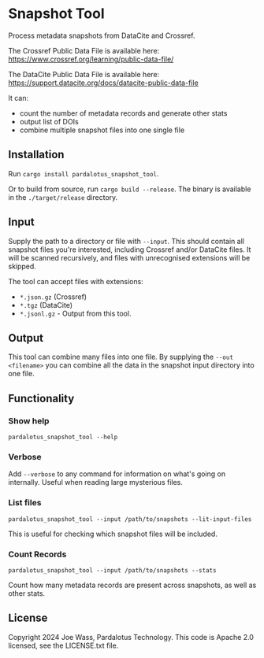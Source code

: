 # Snapshot Tool

Process metadata snapshots from DataCite and Crossref.

The Crossref Public Data File is available here: <https://www.crossref.org/learning/public-data-file/>

The DataCite Public Data File is available here: <https://support.datacite.org/docs/datacite-public-data-file>

It can:

- count the number of metadata records and generate other stats
- output list of DOIs
- combine multiple snapshot files into one single file

## Installation

Run `cargo install pardalotus_snapshot_tool`.

Or to build from source, run `cargo build --release`. The binary is available in the `./target/release` directory.

## Input

Supply the path to a directory or file with `--input`. This should contain all
snapshot files you're interested, including Crossref and/or DataCite files. It
will be scanned recursively, and files with unrecognised extensions will be
skipped.

The tool can accept files with extensions:

- `*.json.gz` (Crossref)
- `*.tgz` (DataCite)
- `*.jsonl.gz` - Output from this tool.

## Output

This tool can combine many files into one file. By supplying the `--out <filename>` you can combine all the data in the snapshot input
directory into one file.

## Functionality

### Show help

```
pardalotus_snapshot_tool --help
```

### Verbose

Add `--verbose` to any command for information on what's going on internally. Useful when reading large mysterious files.

### List files

```
pardalotus_snapshot_tool --input /path/to/snapshots --lit-input-files
```

This is useful for checking which snapshot files will be included.

### Count Records

```
pardalotus_snapshot_tool --input /path/to/snapshots --stats
```

Count how many metadata records are present across snapshots, as well as other stats.

## License

Copyright 2024 Joe Wass, Pardalotus Technology. This code is Apache 2.0 licensed, see the LICENSE.txt file.
